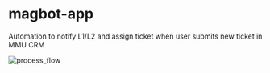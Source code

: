 # magbot-app
Automation to notify L1/L2 and assign ticket when user submits new ticket in MMU CRM 

![process_flow](https://i.imgur.com/M3YCbLa.png)
